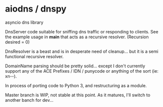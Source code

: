 aiodns / dnspy
=====

asyncio dns library

DnsServer code suitable for sniffing dns traffic or responding to clients. See the example usage in __main__ that
acts as a recursive resolver. (Recursion desired = 0)

DnsResolver is a beast and is in desperate need of cleanup... but it is a semi functional recursive resolver.

DomainName parsing should be pretty solid... except I don't currently support any of the ACE Prefixes / IDN /
 punycode or anything of the sort (ie: xn--). 
 
In process of porting code to Python 3, and restructuring as a module.
 
Master branch is WIP, not stable at this point. As it matures, I'll switch to another banch for dev...
  
